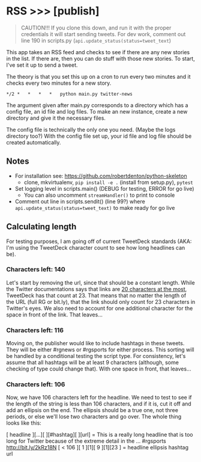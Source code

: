 # RSS >>> [publish]

> CAUTION!!!
If you clone this down, and run it with the proper credentials it will start sending tweets.
For dev work, comment out line 190 in scripts.py (`api.update_status(status=tweet_text`)

This app takes an RSS feed and checks to see if there are any new stories in the list. If there are, then you can do stuff with those new stories. To start, I've set it up to send a tweet.

The theory is that you set this up on a cron to run every two minutes and it checks every two minutes for a new story.

```text
*/2	*	*	*	*	python main.py twitter-news
```

The argument given after main.py corresponds to a directory which has a config file, an id file and log files. To make an new instance, create a new directory and give it the necessary files.

The config file is technically the only one you need. (Maybe the logs directory too?) With the config file set up, your id file and log file should be created automatically.

## Notes

* For installation see: https://github.com/robertdenton/python-skeleton
  * clone, mkvirtualenv, `pip install -e .` (install from setup.py), `pytest`
* Set logging level in scripts.main() (DEBUG for testing, ERROR for go live)
  * You can also uncomment `streamHandler()` to print to console
* Comment out line in scripts.sendit() (line 99?) where `api.update_status(status=tweet_text)` to make ready for go live

## Calculating length

For testing purposes, I am going off of current TweetDeck standards (AKA: I'm using the TweetDeck character count to see how long headlines can be).

### Characters left: 140

Let's start by removing the url, since that should be a constant length. While the Twitter documentations says that links are [20 characters at the most](https://dev.twitter.com/basics/tco#how-do-i-calculate-if-a-tweet-with-a-link-is-going-to-be-over-140-characters-or-not), TweetDeck has that count at 23. That means that no matter the length of the URL (full RG or bit.ly), that the link should only count for 23 characters in Twitter's eyes. We also need to account for one additional character for the space in front of the link. That leaves...

### Characters left: 116

Moving on, the publisher would like to include hashtags in these tweets. They will be either #rgnews or #rgsports for either process. This sorting will be handled by a conditional testing the script type. For consistency, let's assume that all hashtags will be at least 9 characters (although, some checking of type could change that). With one space in front, that leaves...

### Characters left: 106

Now, we have 106 characters left for the headline. We need to test to see if the length of the string is less than 106 characters, and if it is, cut it off and add an ellipsis on the end. The ellipsis should be a true one, not three periods, or else we'll lose two characters and go over. The whole thing looks like this:

[ headline ][...][ ][#hashtag][ ][url] = This is a really long headline that is too long for Twitter because of the extreme detail in the … #rgsports http://bit.ly/2kRz18N
[  < 106   ][ 1 ][1][   9    ][1][23 ] = headline ellipsis hashtag url

